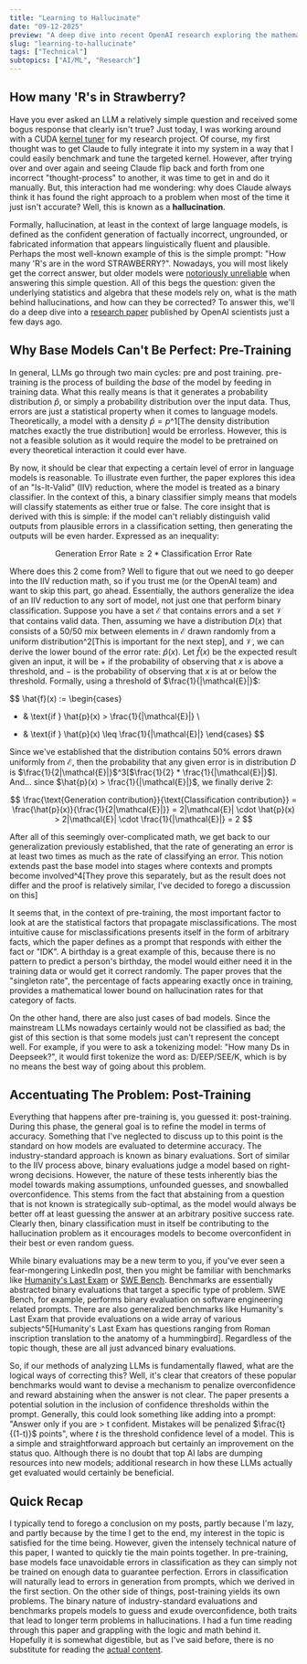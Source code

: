 ```yaml
---
title: "Learning to Hallucinate"
date: "09-12-2025"
preview: "A deep dive into recent OpenAI research exploring the mathematical foundations behind why large language models hallucinate. Examining how pre and post-training limitations create unavoidable and magnified errors, and how binary evaluation methods inadvertently encourage overconfidence in models."
slug: "learning-to-hallucinate"
tags: ["Technical"]
subtopics: ["AI/ML", "Research"]
---
```


## How many 'R's in Strawberry?

Have you ever asked an LLM a relatively simple question and received some bogus response that clearly isn't true? Just today, I was working around with a CUDA [kernel tuner](https://github.com/KernelTuner/kernel_tuner) for my research project. Of course, my first thought was to get Claude to fully integrate it into my system in a way that I could easily benchmark and tune the targeted kernel. However, after trying over and over again and seeing Claude flip back and forth from one incorrect "thought-process" to another, it was time to get in and do it manually. But, this interaction had me wondering: why does Claude always think it has found the right approach to a problem when most of the time it just isn't accurate? Well, this is known as a **hallucination**.

Formally, hallucination, at least in the context of large language models, is defined as the confident generation of factually incorrect, ungrounded, or fabricated information that appears linguistically fluent and plausible. Perhaps the most well-known example of this is the simple prompt: "How many 'R's are in the word STRAWBERRY?". Nowadays, you will most likely get the correct answer, but older models were [notoriously unreliable](https://www.linkedin.com/pulse/limits-challenges-llms-how-many-rs-word-strawberry-mo-pcmee/) when answering this simple question. All of this begs the question: given the underlying statistics and algebra that these models rely on, what is the math behind hallucinations, and how can they be corrected? To answer this, we'll do a deep dive into a [research paper](https://cdn.openai.com/pdf/d04913be-3f6f-4d2b-b283-ff432ef4aaa5/why-language-models-hallucinate.pdf) published by OpenAI scientists just a few days ago.

## Why Base Models Can't Be Perfect: Pre-Training

In general, LLMs go through two main cycles: pre and post training. pre-training is the process of building the _base_ of the model by feeding in training data. What this really means is that it generates a probability distribution $\hat{p}$, or simply a probability distribution over the input data. Thus, errors are just a statistical property when it comes to language models. Theoretically, a model with a density $\hat{p} = {p}$^1[The density distribution matches exactly the true distribution] would be errorless. However, this is not a feasible solution as it would require the model to be pretrained on every theoretical interaction it could ever have.

By now, it should be clear that expecting a certain level of error in language models is reasonable. To illustrate even further, the paper explores this idea of an "Is-It-Valid" (IIV) reduction, where the model is treated as a binary classifier. In the context of this, a binary classifier simply means that models will classify statements as either true or false. The core insight that is derived with this is simple: if the model can't reliably distinguish valid outputs from plausible errors in a classification setting, then generating the outputs will be even harder. Expressed as an inequality:

$$
\text{Generation Error Rate} \geq 2 * \text{Classification Error Rate}
$$

Where does this $2$ come from? Well to figure that out we need to go deeper into the IIV reduction math, so if you trust me (or the OpenAI team) and want to skip this part, go ahead. Essentially, the authors generalize the idea of an IIV reduction to any sort of model, not just one that perform binary classification. Suppose you have a set $\mathcal{E}$ that contains errors and a set $\mathcal{V}$ that contains valid data. Then, assuming we have a distribution $D(x)$ that consists of a 50/50 mix between elements in $\mathcal{E}$ drawn randomly from a uniform distribution^2[This is important for the next step], and $\mathcal{V}$, we can derive the lower bound of the error rate: $\hat{p}(x)$. Let $\hat{f}(x)$ be the expected result given an input, it will be $+$ if the probability of observing that $x$ is above a threshold, and $-$ is the probability of observing that $x$ is at or below the threshold. Formally, using a threshold of $\frac{1}{|\mathcal{E}|}$:

$$
\hat{f}(x) := \begin{cases}
+ & \text{if } \hat{p}(x) > \frac{1}{|\mathcal{E}|} \\
- & \text{if } \hat{p}(x) \leq \frac{1}{|\mathcal{E}|}
\end{cases}
$$

Since we've established that the distribution contains 50% errors drawn uniformly from $\mathcal{E}$, then the probability that any given error is in distribution $D$ is $\frac{1}{2|\mathcal{E}|}$^3[$\frac{1}{2} * \frac{1}{|\mathcal{E}|}$]. And... since $\hat{p}(x) > \frac{1}{|\mathcal{E}|}$, we finally derive 2:

$$
\frac{\text{Generation contribution}}{\text{Classification contribution}} = \frac{\hat{p}(x)}{\frac{1}{2|\mathcal{E}|}} = 2|\mathcal{E}| \cdot \hat{p}(x) > 2|\mathcal{E}| \cdot \frac{1}{|\mathcal{E}|} = 2
$$

After all of this seemingly over-complicated math, we get back to our generalization previously established, that the rate of generating an error is at least two times as much as the rate of classifying an error. This notion extends past the base model into stages where contexts and prompts become involved^4[They prove this separately, but as the result does not differ and the proof is relatively similar, I've decided to forego a discussion on this]

It seems that, in the context of pre-training, the most important factor to look at are the statistical factors that propagate misclassifications. The most intuitive cause for misclassifications presents itself in the form of arbitrary facts, which the paper defines as a prompt that responds with either the fact or "IDK". A birthday is a great example of this, because there is no pattern to predict a person's birthday, the model would either need it in the training data or would get it correct randomly. The paper proves that the "singleton rate", the percentage of facts appearing exactly once in training, provides a mathematical lower bound on hallucination rates for that category of facts.

On the other hand, there are also just cases of bad models. Since the mainstream LLMs nowadays certainly would not be classified as bad; the gist of this section is that some models just can't represent the concept well. For example, if you were to ask a tokenizing model: "How many Ds in Deepseek?", it would first tokenize the word as: $\text{D/EEP/SEE/K}$, which is by no means the best way of going about this problem.

## Accentuating The Problem: Post-Training

Everything that happens after pre-training is, you guessed it: post-training. During this phase, the general goal is to refine the model in terms of accuracy. Something that I've neglected to discuss up to this point is the standard on how models are evaluated to determine accuracy. The industry-standard approach is known as binary evaluations. Sort of similar to the IIV process above, binary evaluations judge a model based on right-wrong decisions. However, the nature of these tests inherently bias the model towards making assumptions, unfounded guesses, and snowballed overconfidence. This stems from the fact that abstaining from a question that is not known is strategically sub-optimal, as the model would always be better off at least guessing the answer at an arbitrary positive success rate. Clearly then, binary classification must in itself be contributing to the hallucination problem as it encourages models to become overconfident in their best or even random guess.

While binary evaluations may be a new term to you, if you've ever seen a fear-mongering LinkedIn post, then you might be familiar with benchmarks like [Humanity's Last Exam](https://agi.safe.ai/) or [SWE Bench](https://www.swebench.com/). Benchmarks are essentially abstracted binary evaluations that target a specific type of problem. SWE Bench, for example, performs binary evaluation on software engineering related prompts. There are also generalized benchmarks like Humanity's Last Exam that provide evaluations on a wide array of various subjects^5[Humanity's Last Exam has questions ranging from Roman inscription translation to the anatomy of a hummingbird]. Regardless of the topic though, these are all just advanced binary evaluations.

So, if our methods of analyzing LLMs is fundamentally flawed, what are the logical ways of correcting this? Well, it's clear that creators of these popular benchmarks would want to devise a mechanism to penalize overconfidence and reward abstaining when the answer is not clear. The paper presents a potential solution in the inclusion of confidence thresholds within the prompt. Generally, this could look something like adding into a prompt: "Answer only if you are > t confident. Mistakes will be penalized $\frac{t}{(1-t)}$ points", where $t$ is the threshold confidence level of a model. This is a simple and straightforward approach but certainly an improvement on the status quo. Although there is no doubt that top AI labs are dumping resources into new models; additional research in how these LLMs actually get evaluated would certainly be beneficial.

## Quick Recap

I typically tend to forego a conclusion on my posts, partly because I'm lazy, and partly because by the time I get to the end, my interest in the topic is satisfied for the time being. However, given the intensely technical nature of this paper, I wanted to quickly tie the main points together. In pre-training, base models face unavoidable errors in classification as they can simply not be trained on enough data to guarantee perfection. Errors in classification will naturally lead to errors in generation from prompts, which we derived in the first section. On the other side of things, post-training yields its own problems. The binary nature of industry-standard evaluations and benchmarks propels models to guess and exude overconfidence, both traits that lead to longer term problems in hallucinations. I had a fun time reading through this paper and grappling with the logic and math behind it. Hopefully it is somewhat digestible, but as I've said before, there is no substitute for reading the [actual content](https://cdn.openai.com/pdf/d04913be-3f6f-4d2b-b283-ff432ef4aaa5/why-language-models-hallucinate.pdf).
